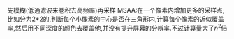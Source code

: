 先模糊(低通滤波来卷积去高频率)再采样
MSAA:在一个像素内增加更多的采样点,比如分为2\*2的,判断每个小像素的中心是否在三角形内,计算每个像素的近似覆盖率,然后用不同深度的颜色去覆盖他,并没有提升屏幕的分辨率.不过计算量大了$n^2$倍



